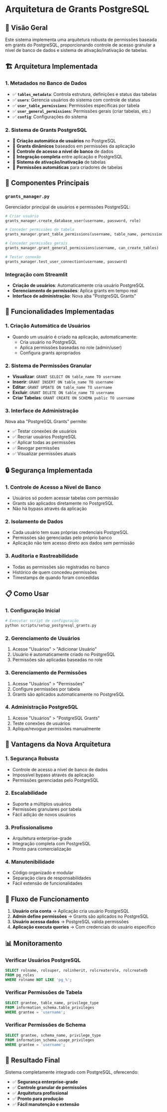 # Arquitetura de Grants PostgreSQL

## 🎯 **Visão Geral**

Este sistema implementa uma arquitetura robusta de permissões baseada em grants do PostgreSQL, proporcionando controle de acesso granular a nível de banco de dados e sistema de ativação/inativação de tabelas.

## 🏗️ **Arquitetura Implementada**

### **1. Metadados no Banco de Dados**
- ✅ **`tables_metadata`**: Controla estrutura, definições e status das tabelas
- ✅ **`users`**: Gerencia usuários do sistema com controle de status
- ✅ **`user_table_permissions`**: Permissões específicas por tabela
- ✅ **`user_general_permissions`**: Permissões gerais (criar tabelas, etc.)
- ✅ **`config`**: Configurações do sistema

### **2. Sistema de Grants PostgreSQL**
- 🔄 **Criação automática de usuários** no PostgreSQL
- 🔄 **Grants dinâmicos** baseados em permissões da aplicação
- 🔄 **Controle de acesso a nível de banco** de dados
- 🔄 **Integração completa** entre aplicação e PostgreSQL
- 🔄 **Sistema de ativação/inativação** de tabelas
- 🔄 **Permissões automáticas** para criadores de tabelas

## 🔧 **Componentes Principais**

### **`grants_manager.py`**
Gerenciador principal de usuários e permissões PostgreSQL:

```python
# Criar usuário
grants_manager.create_database_user(username, password, role)

# Conceder permissões de tabela
grants_manager.grant_table_permissions(username, table_name, permissions)

# Conceder permissões gerais
grants_manager.grant_general_permissions(username, can_create_tables)

# Testar conexão
grants_manager.test_user_connection(username, password)
```

### **Integração com Streamlit**
- **Criação de usuários**: Automaticamente cria usuário PostgreSQL
- **Gerenciamento de permissões**: Aplica grants em tempo real
- **Interface de administração**: Nova aba "PostgreSQL Grants"

## 🚀 **Funcionalidades Implementadas**

### **1. Criação Automática de Usuários**
- Quando um usuário é criado na aplicação, automaticamente:
  - Cria usuário no PostgreSQL
  - Aplica permissões baseadas no role (admin/user)
  - Configura grants apropriados

### **2. Sistema de Permissões Granular**
- **Visualizar**: `GRANT SELECT ON table_name TO username`
- **Inserir**: `GRANT INSERT ON table_name TO username`
- **Editar**: `GRANT UPDATE ON table_name TO username`
- **Excluir**: `GRANT DELETE ON table_name TO username`
- **Criar Tabelas**: `GRANT CREATE ON SCHEMA public TO username`

### **3. Interface de Administração**
Nova aba "PostgreSQL Grants" permite:
- ✅ Testar conexões de usuários
- ✅ Recriar usuários PostgreSQL
- ✅ Aplicar todas as permissões
- ✅ Revogar permissões
- ✅ Visualizar permissões atuais

## 🔒 **Segurança Implementada**

### **1. Controle de Acesso a Nível de Banco**
- Usuários só podem acessar tabelas com permissão
- Grants são aplicados diretamente no PostgreSQL
- Não há bypass através da aplicação

### **2. Isolamento de Dados**
- Cada usuário tem suas próprias credenciais PostgreSQL
- Permissões são gerenciadas pelo próprio banco
- Aplicação não tem acesso direto aos dados sem permissão

### **3. Auditoria e Rastreabilidade**
- Todas as permissões são registradas no banco
- Histórico de quem concedeu permissões
- Timestamps de quando foram concedidas

## 📋 **Como Usar**

### **1. Configuração Inicial**
```bash
# Executar script de configuração
python scripts/setup_postgresql_grants.py
```

### **2. Gerenciamento de Usuários**
1. Acesse "Usuários" > "Adicionar Usuário"
2. Usuário é automaticamente criado no PostgreSQL
3. Permissões são aplicadas baseadas no role

### **3. Gerenciamento de Permissões**
1. Acesse "Usuários" > "Permissões"
2. Configure permissões por tabela
3. Grants são aplicados automaticamente no PostgreSQL

### **4. Administração PostgreSQL**
1. Acesse "Usuários" > "PostgreSQL Grants"
2. Teste conexões de usuários
3. Aplique/revogue permissões manualmente

## 🎯 **Vantagens da Nova Arquitetura**

### **1. Segurança Robusta**
- Controle de acesso a nível de banco de dados
- Impossível bypass através da aplicação
- Permissões gerenciadas pelo PostgreSQL

### **2. Escalabilidade**
- Suporte a múltiplos usuários
- Permissões granulares por tabela
- Fácil adição de novos usuários

### **3. Profissionalismo**
- Arquitetura enterprise-grade
- Integração completa com PostgreSQL
- Pronto para comercialização

### **4. Manutenibilidade**
- Código organizado e modular
- Separação clara de responsabilidades
- Fácil extensão de funcionalidades

## 🔄 **Fluxo de Funcionamento**

1. **Usuário cria conta** → Aplicação cria usuário PostgreSQL
2. **Admin define permissões** → Grants são aplicados no PostgreSQL
3. **Usuário acessa dados** → PostgreSQL valida permissões
4. **Aplicação executa queries** → Com credenciais do usuário específico

## 📊 **Monitoramento**

### **Verificar Usuários PostgreSQL**
```sql
SELECT rolname, rolsuper, rolinherit, rolcreaterole, rolcreatedb 
FROM pg_roles 
WHERE rolname NOT LIKE 'pg_%';
```

### **Verificar Permissões de Tabela**
```sql
SELECT grantee, table_name, privilege_type 
FROM information_schema.table_privileges 
WHERE grantee = 'username';
```

### **Verificar Permissões de Schema**
```sql
SELECT grantee, schema_name, privilege_type 
FROM information_schema.usage_privileges 
WHERE grantee = 'username';
```

## 🎉 **Resultado Final**

Sistema completamente integrado com PostgreSQL, oferecendo:
- ✅ **Segurança enterprise-grade**
- ✅ **Controle granular de permissões**
- ✅ **Arquitetura profissional**
- ✅ **Pronto para produção**
- ✅ **Fácil manutenção e extensão**

